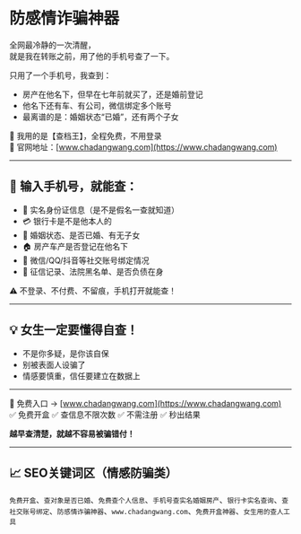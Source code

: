 # 防感情诈骗神器

全网最冷静的一次清醒，  
就是我在转账之前，用了他的手机号查了一下。

只用了一个手机号，我查到：

- 房产在他名下，但早在七年前就买了，还是婚前登记  
- 他名下还有车、有公司，微信绑定多个账号  
- 最离谱的是：婚姻状态“已婚”，还有两个子女

📌 我用的是【查档王】，全程免费，不用登录  
📍 官网地址：[www.chadangwang.com](https://www.chadangwang.com)

---

## 🎯 输入手机号，就能查：

- 📛 实名身份证信息（是不是假名一查就知道）  
- 💳 银行卡是不是他本人的  
- 💍 婚姻状态、是否已婚、有无子女  
- 🏠 房产车产是否登记在他名下  
- 📱 微信/QQ/抖音等社交账号绑定情况  
- 🧾 征信记录、法院黑名单、是否负债在身

⚠ 不登录、不付费、不留痕，手机打开就能查！

---

## 💡 女生一定要懂得自查！

- 不是你多疑，是你该自保  
- 别被表面人设骗了  
- 情感要慎重，信任要建立在数据上

---

📌 免费入口 → [www.chadangwang.com](https://www.chadangwang.com)  
✅ 免费开盒 ✅ 查信息不限次数 ✅ 不需注册 ✅ 秒出结果

**越早查清楚，就越不容易被骗错付！**

---

## 📈 SEO关键词区（情感防骗类）

`免费开盒`、`查对象是否已婚`、`免费查个人信息`、`手机号查实名婚姻房产`、`银行卡实名查询`、`查社交账号绑定`、`防感情诈骗神器`、`www.chadangwang.com`、`免费开盒神器`、`女生用的查人工具`
